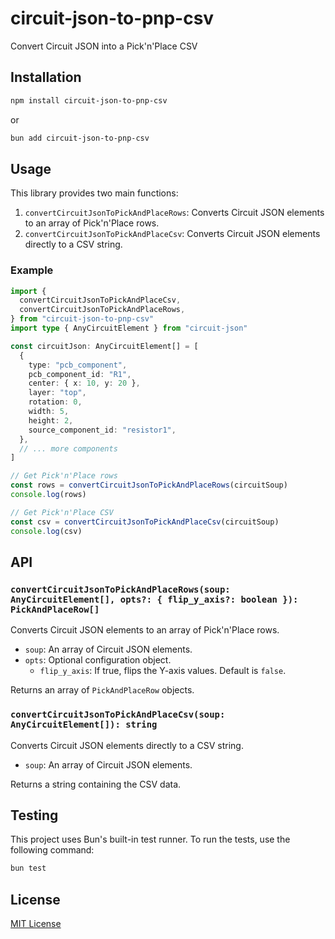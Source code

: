 # circuit-json-to-pnp-csv

Convert Circuit JSON into a Pick'n'Place CSV

## Installation

```bash
npm install circuit-json-to-pnp-csv
```

or

```bash
bun add circuit-json-to-pnp-csv
```

## Usage

This library provides two main functions:

1. `convertCircuitJsonToPickAndPlaceRows`: Converts Circuit JSON elements to an array of Pick'n'Place rows.
2. `convertCircuitJsonToPickAndPlaceCsv`: Converts Circuit JSON elements directly to a CSV string.

### Example

```typescript
import {
  convertCircuitJsonToPickAndPlaceCsv,
  convertCircuitJsonToPickAndPlaceRows,
} from "circuit-json-to-pnp-csv"
import type { AnyCircuitElement } from "circuit-json"

const circuitJson: AnyCircuitElement[] = [
  {
    type: "pcb_component",
    pcb_component_id: "R1",
    center: { x: 10, y: 20 },
    layer: "top",
    rotation: 0,
    width: 5,
    height: 2,
    source_component_id: "resistor1",
  },
  // ... more components
]

// Get Pick'n'Place rows
const rows = convertCircuitJsonToPickAndPlaceRows(circuitSoup)
console.log(rows)

// Get Pick'n'Place CSV
const csv = convertCircuitJsonToPickAndPlaceCsv(circuitSoup)
console.log(csv)
```

## API

### `convertCircuitJsonToPickAndPlaceRows(soup: AnyCircuitElement[], opts?: { flip_y_axis?: boolean }): PickAndPlaceRow[]`

Converts Circuit JSON elements to an array of Pick'n'Place rows.

- `soup`: An array of Circuit JSON elements.
- `opts`: Optional configuration object.
  - `flip_y_axis`: If true, flips the Y-axis values. Default is `false`.

Returns an array of `PickAndPlaceRow` objects.

### `convertCircuitJsonToPickAndPlaceCsv(soup: AnyCircuitElement[]): string`

Converts Circuit JSON elements directly to a CSV string.

- `soup`: An array of Circuit JSON elements.

Returns a string containing the CSV data.

## Testing

This project uses Bun's built-in test runner. To run the tests, use the following command:

```bash
bun test
```

## License

[MIT License](LICENSE)
